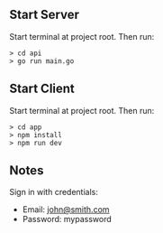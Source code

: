 ## Start Server

Start terminal at project root. Then run:

```
> cd api
> go run main.go
```

## Start Client

Start terminal at project root. Then run:

```
> cd app
> npm install
> npm run dev
```

## Notes

Sign in with credentials:

- Email: john@smith.com
- Password: mypassword
